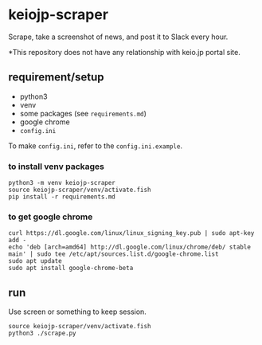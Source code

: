 # keiojp-scraper

Scrape, take a screenshot of news, and post it to Slack every hour.

*This repository does not have any relationship with keio.jp portal site.

## requirement/setup
- python3
- venv
- some packages (see `requirements.md`)
- google chrome
- `config.ini`

To make `config.ini`, refer to the `config.ini.example`.

### to install venv packages
```
python3 -m venv keiojp-scraper
source keiojp-scraper/venv/activate.fish
pip install -r requirements.md
```

### to get google chrome
```
curl https://dl.google.com/linux/linux_signing_key.pub | sudo apt-key add -
echo 'deb [arch=amd64] http://dl.google.com/linux/chrome/deb/ stable main' | sudo tee /etc/apt/sources.list.d/google-chrome.list
sudo apt update
sudo apt install google-chrome-beta
```

## run
Use screen or something to keep session.

```
source keiojp-scraper/venv/activate.fish
python3 ./scrape.py
```
